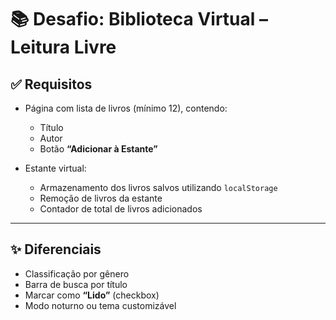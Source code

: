 # 📚 Desafio: Biblioteca Virtual – Leitura Livre

## ✅ Requisitos

- Página com lista de livros (mínimo 12), contendo:
  - Título
  - Autor
  - Botão **“Adicionar à Estante”**

- Estante virtual:
  - Armazenamento dos livros salvos utilizando `localStorage`
  - Remoção de livros da estante
  - Contador de total de livros adicionados

---

## ✨ Diferenciais

- Classificação por gênero
- Barra de busca por título
- Marcar como **“Lido”** (checkbox)
- Modo noturno ou tema customizável
